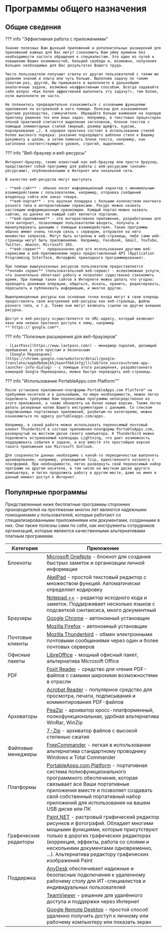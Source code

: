 # Программы общего назначения

## Общие сведения

??? info "Эффективная работа c приложениями"

    Знание полезных Вам функций приложений и дополнительных расширений для приложений важных для Вас могут сэкономить Вам уйму времени без необходимости частого обращения к специалистам. Это один из путей к повышению Ваших возможностей, большей свободе и, возможно, получения больших необходимых для Вас результатах Вашего труда.

    Часто пользователи получают ответы от других пользователей с таким же уровнем знаний и опыта или чуть больше. Выполнив задачу по таким советам раз, другой, Вы привыкаете и выполняете в дальнейшем аналогичные задачи, возможно неэффективным способом. Всегда задавайте себе вопрос «Как более эффективней выполнить эту задачу?», тем более, если выполняете ее часто.

    Не поленитесь предварительно ознакомиться с основными функциями приложения по встроенной в него помощи. Полезны для ознакомления краткие руководства, самоучители. Обращайте больше внимания на хорошую практику решения тех или иных задач. Например, в текстовых процессорах плохой практикой считается выделение заголовков, блоков текстов с помощью элементарных стилей (жирный, размер шрифта, курсив, подчеркивание …). А хорошая практика состоит в использовании стилей более высокого порядка: указание подходящего шаблона стиля к Вашему документу в целом, а затем помечать блоки текста, например, как заголовки соответствующего уровня, строгий, выделение.

??? info "Веб-браузер и веб-ресурсы"

    Интернет-браузер, также известный как веб-браузер или просто браузер, представляет собой программу для работы с веб-ресурсами (онлайн-ресурсами), опубликованными в Интернет или локальной сети.

    В качестве веб-ресурсов могут выступать

    - **веб-сайт** - обычно носит информационный характер с минимальным взаимодействием с пользователем, например, отправка сообщений владельцу сайта или заказ товара.
    - **веб-портал** - это крупная площадка с большим количеством контента разного типа и интерактивными сервисами. Ресурс можно назвать настоящим информационным хранилищем. Каждый портал можно назвать сайтом, но далеко не каждый сайт является порталом.
    - **веб-приложение** - это интерактивное приложение, разработанные для сети интернет, позволяющие пользователям вводить, получать и манипулировать данными с помощью взаимодействия. Такие программы обычно имеют очень тесную связь с сервером, отправляя на него множество запросов. Могут быть встроены в web-страницы, либо сами web-страницы могут быть приложениями. Например, Facebook, Gmail, YouTube, Twitter, Amazon, Microsoft 365.
    - **веб-сервис** - предназначен для его использования другими веб-сервисами и веб-приложениями через предоставленный API (Application Programming Interface, Интерфейс прикладного программирования).

    При помощи вышеуказанных ресурсов пользователю предоставляется **онлайн сервис** (пользовательский веб-сервис) - всевозможные услуги, что значительно облегчает работу и позволяет существенно сэкономить время. При помощи таких сайтов в Интернете можно делать что угодно: проводить денежные операции, общаться, искать, хранить, редактировать, пересылать и публиковать информацию, и многое другое.

    Вышеприведенные ресурсы как основные точки входа могут в свою очередь предоставлять свои внутренние веб-ресурсы как веб-страницы, файлы разного типа, и т.д. Также они могут включать ссылки на другие внешние ресурсы.

    Доступ к веб-ресурсу осуществляется по URL-адресу, который включает явно или неявно протокол доступа к нему, например **`https://`google.com**.

??? info "Полезные расширения для веб-браузеров"

    - [LastPass](https://www.lastpass.com/) - менеджер паролей, делающий пребывание в сети простым и безопасным
    - [Google Переводчик](https://chrome.google.com/webstore/detail/google-translate/aapbdbdomjkkjkaonfhkkikfgjllcleb?utm_source=chrome-app-launcher-info-dialog) - c помощью этого расширения, разработанного командой Google Переводчика, можно быстро переводить веб-страницы.

??? info "Использование PortableApps.com Platform™"

    После установки приложения-платформы PortableApps.com Platform™ на требуемом носителе и в дальнейшем, по мере необходимости, можно легко подключать требуемые Вам переносимые программы непосредственно из этого приложения, а также обновлять на более новые версии. Также легко делать резервные копии Вашего инструментария с данными. Со списком подключаемых портативных приложений, разбитым по категориям, можно ознакомиться по адресу portableapps.com/apps.

    Например, в своей работе можно использовать переносимый почтовый клиент Thunderbird в составе приложения-платформы PortableApps.com, развернутый на жестком диске своего компьютера. К Thunderbird можно подключить встраиваемый календарь Lightning, что дает возможность поддерживать события и задачи, а все вместе это простейшая версия такого приложения как Microsoft Outlook.

    Для сохранности данных необходимо с какой-то периодичностью выполнять архивирование, например, упаковщиком 7zip, единственного каталога с платформой. При необходимости, легко развернуть свой переносимый набор программ на другом носителе, в том числе на жестком диске другого компьютера, и легко продолжить работу в другом месте, даже не имея в данный момент доступ к Интернет.

## Популярные программы

Представленные ниже бесплатные программы сторонних производителей на протяжении многих лет являются надежными помощниками у пользователей, которые работают со специализированными приложениями или документами, созданными в них. Они также полезны сами по себе, как инструменты сотрудников организаций, которые являются качественными альтернативами платным программам.

| Категория             | Приложение                                                                                                                                                                                                                                                                                                                               |
| --------------------- | ---------------------------------------------------------------------------------------------------------------------------------------------------------------------------------------------------------------------------------------------------------------------------------------------------------------------------------------- |
| Блокноты              | [Microsoft OneNote](https://www.onenote.com/) - блокнот для создания быстрых заметок и организации личной информации                                                                                                                                                                                                                     |
|                       | [AkelPad](https://sourceforge.net/projects/akelpad/) - простой текстовый редактор с множеством функций. Автоматически определяет кодировку                                                                                                                                                                                               |
|                       | [Notepad ++](https://notepad-plus-plus.org/) - редактор исходного кода и заметок. Поддерживает несколько языков с подсветкой синтаксиса, много документный                                                                                                                                                                               |
| Браузеры              | [Google Chrome](https://chromeenterprise.google/intl/ru_ru/browser/download/) - автономный установщик                                                                                                                                                                                                                                    |
|                       | [Mozilla Firefox](https://www.mozilla.org/uk/firefox/all/?#product-desktop-release) - автономный установщик                                                                                                                                                                                                                              |
| Почтовые клиенты      | [Mozilla Thunderbird](https://www.thunderbird.net/uk/) - обмен электронными почтовыми сообщениями через один и более почтовых серверов                                                                                                                                                                                                   |
| Офисные пакеты        | [LibreOffice](https://www.libreoffice.org/download/download/?lang=uk) - мощный офисный пакет, альтернатива Microsoft Оffice                                                                                                                                                                                                              |
| PDF                   | [Foxit Reader](https://www.foxitsoftware.com/ru/pdf-reader/) - средство для чтения PDF-файлов с самыми широкими возможностями в отрасли                                                                                                                                                                                                  |
|                       | [Acrobat Reader](https://get.adobe.com/ua/reader/) - популярное средство для просмотра, печати, подписывания и комментирования PDF-файлов                                                                                                                                                                                                |
| Архиваторы            | [PeaZip](https://peazip.github.io/) - архиватор кросс-платформенный, полнофункциональная, удобная альтернатива WinRar, WinZip                                                                                                                                                                                                            |
|                       | [7-Zip](https://7-zip.org.ua) - архиватор файлов с высокой степенью сжатия                                                                                                                                                                                                                                                               |
| Файловые менеджеры    | [FreeCommander](https://freecommander.com/) - легкая в использовании альтернатива стандартному проводнику Windows и Total Commander                                                                                                                                                                                                      |
| Платформы             | [PortableApps.com Platform](https://portableapps.com/) - портативная система полнофункционального программного обеспечения, которая связывает все Ваши портативные приложения вместе и позволяет создавать свой ​​собственный портативный набор приложений для использования на вашем USB диске или ПК                                   |
| Графические редакторы | [Paint.NET](https://www.getpaint.net/) - растровый графический редактор рисунков и фотографий. Обладает многими мощными функциями, которые присутствуют только в дорогих графических редакторах (коррекция, эффекты, работа со слоями и несколькими документами одновременно, ...). Альтернатива редактору графических изображений Paint |
| Поддержка             | [AnyDesk](https://anydesk.com/) обеспечивает надежные и безопасные подключения к удаленному рабочему столу для ИТ-специалистов и индивидуальных пользователей                                                                                                                                                                            |
|                       | [TeamViewer](https://www.teamviewer.com/ru/) - решение для удалённого доступа и поддержки через Интернет                                                                                                                                                                                                                                 |
|                       | [Google Remote Desktop](https://remotedesktop.google.com/) - простой способ удаленно получить доступ к личному или рабочему компьютеру или показать экран                                                                                                                                                                                |
